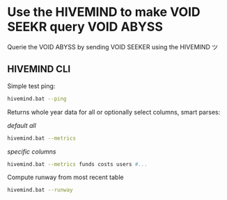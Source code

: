 # Use the HIVEMIND to make VOID SEEKR query VOID ABYSS

Querie the VOID ABYSS by sending VOID SEEKER using the HIVEMIND ツ 

## HIVEMIND CLI

Simple test ping:  
```bash
hivemind.bat --ping
```

Returns whole year data for all or optionally select columns, smart parses:

_default all_
```bash
hivemind.bat --metrics  
```
_specific columns_
```bash
hivemind.bat --metrics funds costs users #...
```

Compute runway from most recent table
```bash
hivemind.bat --runway
```
